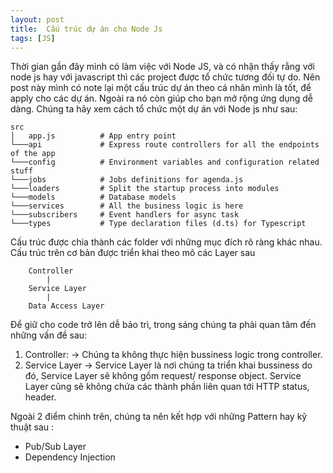 ```yaml
---
layout: post
title:  Cấu trúc dự án cho Node Js
tags: [JS]
---
```


Thời gian gần đây mình có làm việc với Node JS, và có nhận thấy rằng với node js hay với javascript thì các project 
được tổ chức tương đối tự do. Nên post này mình có note lại một cấu trúc dự án theo cá nhân mình là tốt, để apply 
cho các dự án. Ngoài ra nó còn giúp cho bạn mở rộng ứng dụng dễ dàng. Chúng ta hãy xem cách tổ chức một dự án với Node js như sau: 

~~~~
src
│   app.js          # App entry point
└───api             # Express route controllers for all the endpoints of the app
└───config          # Environment variables and configuration related stuff
└───jobs            # Jobs definitions for agenda.js
└───loaders         # Split the startup process into modules
└───models          # Database models
└───services        # All the business logic is here
└───subscribers     # Event handlers for async task
└───types           # Type declaration files (d.ts) for Typescript
~~~~
Cấu trúc được chia thành các folder với những mục đích rõ ràng khác nhau. Cấu trúc trên cơ bản được triển khai theo mô các Layer sau

~~~~
    Controller 
        |
    Service Layer 
        |
    Data Access Layer
~~~~

Để giữ cho code trở lên dễ bảo trì, trong sáng chúng ta phải quan tâm đến những vấn đề sau:

1. Controller: 
   -> Chúng ta không thực hiện bussiness logic trong controller.
2. Service Layer
   -> Service Layer là nơi chúng ta triển khai bussiness do đó, Service Layer sẽ không gồm request/ response object. Service Layer cũng sẽ không chứa 
   các thành phần liên quan tới HTTP status, header. 
 
 Ngoài 2 điểm chinh trên, chúng ta nên kết hợp với những Pattern hay kỹ thuật sau :
  - Pub/Sub Layer 
  - Dependency Injection 
 
